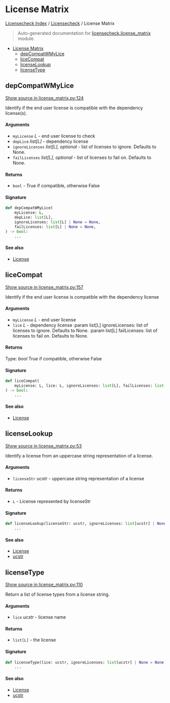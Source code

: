 # License Matrix

[Licensecheck Index](../README.md#licensecheck-index) /
[Licensecheck](./index.md#licensecheck) /
License Matrix

> Auto-generated documentation for [licensecheck.license_matrix](../../../licensecheck/license_matrix.py) module.

- [License Matrix](#license-matrix)
  - [depCompatWMyLice](#depcompatwmylice)
  - [liceCompat](#licecompat)
  - [licenseLookup](#licenselookup)
  - [licenseType](#licensetype)

## depCompatWMyLice

[Show source in license_matrix.py:124](../../../licensecheck/license_matrix.py#L124)

Identify if the end user license is compatible with the dependency license(s).

#### Arguments

- `myLicense` *L* - end user license to check
- `depLice` *list[L]* - dependency license
- `ignoreLicenses` *list[L], optional* - list of licenses to ignore. Defaults to None.
- `failLicenses` *list[L], optional* - list of licenses to fail on. Defaults to None.

#### Returns

- `bool` - True if compatible, otherwise False

#### Signature

```python
def depCompatWMyLice(
    myLicense: L,
    depLice: list[L],
    ignoreLicenses: list[L] | None = None,
    failLicenses: list[L] | None = None,
) -> bool:
    ...
```

#### See also

- [License](./types.md#license)



## liceCompat

[Show source in license_matrix.py:157](../../../licensecheck/license_matrix.py#L157)

Identify if the end user license is compatible with the dependency license

#### Arguments

- `myLicense` *L* - end user license
- `lice` *L* - dependency license
:param list[L] ignoreLicenses: list of licenses to ignore. Defaults to None.
:param list[L] failLicenses: list of licenses to fail on. Defaults to None.

#### Returns

Type: *bool*
True if compatible, otherwise False

#### Signature

```python
def liceCompat(
    myLicense: L, lice: L, ignoreLicenses: list[L], failLicenses: list[L]
) -> bool:
    ...
```

#### See also

- [License](./types.md#license)



## licenseLookup

[Show source in license_matrix.py:53](../../../licensecheck/license_matrix.py#L53)

Identify a license from an uppercase string representation of a license.

#### Arguments

- `licenseStr` *ucstr* - uppercase string representation of a license

#### Returns

- `L` - License represented by licenseStr

#### Signature

```python
def licenseLookup(licenseStr: ucstr, ignoreLicenses: list[ucstr] | None = None) -> L:
    ...
```

#### See also

- [License](./types.md#license)
- [ucstr](./types.md#ucstr)



## licenseType

[Show source in license_matrix.py:110](../../../licensecheck/license_matrix.py#L110)

Return a list of license types from a license string.

#### Arguments

- `lice` *ucstr* - license name

#### Returns

- `list[L]` - the license

#### Signature

```python
def licenseType(lice: ucstr, ignoreLicenses: list[ucstr] | None = None) -> list[L]:
    ...
```

#### See also

- [License](./types.md#license)
- [ucstr](./types.md#ucstr)


